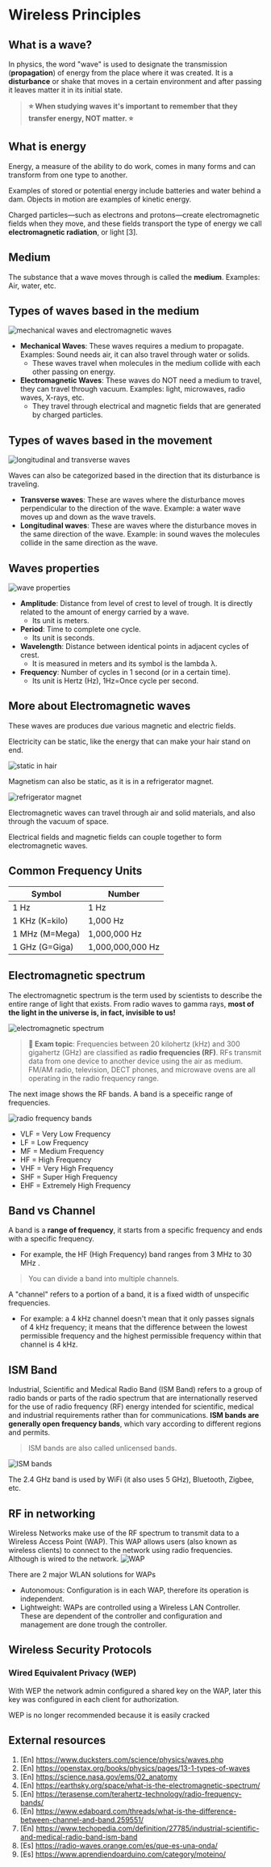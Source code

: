 # Wireless Principles

## What is a wave?

In physics, the word "wave" is used to designate the transmission (**propagation**) of energy from the place where it was created. It is a **disturbance** or shake that moves in a certain environment and after passing it leaves matter it in its initial state.

> **⭐ When studying waves it's important to remember that they transfer energy, NOT matter. ⭐**

## What is energy

Energy, a measure of the ability to do work, comes in many forms and can transform from one type to another.

Examples of stored or potential energy include batteries and water behind a dam. Objects in motion are examples of kinetic energy.

Charged particles—such as electrons and protons—create electromagnetic fields when they move, and these fields transport the type of energy we call **electromagnetic radiation**, or light [3].

## Medium

The substance that a wave moves through is called the **medium**. Examples: Air, water, etc.

## Types of waves based in the medium

![mechanical waves and electromagnetic waves](../img/mechanical_electromagnetic_waves.png)

- **Mechanical Waves**: These waves requires a medium to propagate. Examples: Sound needs air, it can also travel through water or solids.
    - These waves travel when molecules in the medium collide with each other passing on energy.
- **Electromagnetic Waves**: These waves do NOT need a medium to travel, they can travel through vacuum. Examples: light, microwaves, radio waves, X-rays, etc.
    - They travel through electrical and magnetic fields that are generated by charged particles.

## Types of waves based in the movement

![longitudinal and transverse waves](../img/longitudinal_transverse_waves.jpg)

Waves can also be categorized based in the direction that its disturbance is traveling.
- **Transverse waves**: These are waves where the disturbance moves perpendicular to the direction of the wave. Example: a water wave moves up and down as the wave travels.
- **Longitudinal waves**: These are waves where the disturbance moves in the same direction of the wave. Example: in sound waves the molecules collide in the same direction as the wave. 


## Waves properties

![wave properties](../img/wave_properties.png)

- **Amplitude**: Distance from level of crest to level of trough. It is directly related to the amount of energy carried by a wave.
    - Its unit is meters.
- **Period**: Time to complete one cycle.
    - Its unit is seconds.
- **Wavelength**: Distance between identical points in adjacent cycles of crest.
    - It is measured in meters and its symbol is the lambda λ.
- **Frequency**: Number of cycles in 1 second (or in a certain time).
    - Its unit is Hertz (Hz), 1Hz=Once cycle per second.

## More about Electromagnetic waves

These waves are produces due various magnetic and electric fields.

Electricity can be static, like the energy that can make your hair stand on end. 

![static in hair](../img/static_hair.png)

 Magnetism can also be static, as it is in a refrigerator magnet.

![refrigerator magnet](../img/magnets_refrigerator.png)

Electromagnetic waves can travel through air and solid materials, and also through the vacuum of space.

Electrical fields and magnetic fields can couple together to form electromagnetic waves.

## Common Frequency Units
|Symbol        |Number          |
|--------------|----------------|
|1 Hz          |1 Hz            |
|1 KHz (K=kilo)|1,000 Hz        |
|1 MHz (M=Mega)|1,000,000 Hz    |
|1 GHz (G=Giga)|1,000,000,000 Hz|

## Electromagnetic spectrum

 The electromagnetic spectrum is the term used by scientists to describe the entire range of light that exists. From radio waves to gamma rays, **most of the light in the universe is, in fact, invisible to us!**

![electromagnetic spectrum](../img/electromagnetic_spectrum.png)

> **📝 Exam topic**: Frequencies between 20 kilohertz (kHz) and 300 gigahertz (GHz) are classified as **radio frequencies (RF)**. RFs transmit data from one device to another device using the air as medium. FM/AM radio, television, DECT phones, and microwave ovens are all operating in the radio frequency range.

The next image shows the RF bands. A band is a speceific range of frequencies.

![radio frequency bands](../img/radio_frequency_bands.png)
- VLF = Very Low Frequency
- LF = Low Frequency
- MF = Medium Frequency
- HF = High Frequency
- VHF = Very High Frequency
- SHF = Super High Frequency
- EHF = Extremely High Frequency

## Band vs Channel

A band is a **range of frequency**, it starts from a specific frequency and ends with a specific frequency.

- For example, the HF (High Frequency) band ranges from 3 MHz to 30 MHz .

> You can divide a band into multiple channels.

 A "channel" refers to a portion of a band, it is a fixed width of unspecific frequencies.

 - For example:  a 4 kHz channel doesn't mean that it only passes signals of 4 kHz frequency; it means that the difference between the lowest permissible frequency and the highest permissible frequency within that channel is 4 kHz.

## ISM Band

Industrial, Scientific and Medical Radio Band (ISM Band) refers to a group of radio bands or parts of the radio spectrum that are internationally reserved for the use of radio frequency (RF) energy intended for scientific, medical and industrial requirements rather than for communications. **ISM bands are generally open frequency bands**, which vary according to different regions and permits. 

> ISM bands are also called unlicensed bands.

![ISM bands](../img/ism_bands.jpg)

The 2.4 GHz band is used by WiFi (it also uses 5 GHz), Bluetooth, Zigbee, etc.

## RF in networking

Wireless Networks make use of the RF spectrum to transmit data to a Wireless Access Point (WAP). This WAP allows users (also known as wireless clients) to connect to the network using radio frequencies. Although is wired to the network.
![WAP](../img/wap.jpg)

There are 2 major WLAN solutions for WAPs

- Autonomous: Configuration is in each WAP, therefore its operation is independent.
- Lightweight: WAPs are controlled using a Wireless LAN Controller. These are dependent of the controller and configuration and management are done trough the controller.

## Wireless Security Protocols

### Wired Equivalent Privacy (WEP)

With WEP the network admin configured a shared key on the WAP, later this key was configured in each client for authorization.

WEP is no longer recommended because it is easily cracked 

## External resources
1. [En] https://www.ducksters.com/science/physics/waves.php
2. [En] https://openstax.org/books/physics/pages/13-1-types-of-waves
3. [En] https://science.nasa.gov/ems/02_anatomy
4. [En] https://earthsky.org/space/what-is-the-electromagnetic-spectrum/
5. [En] https://terasense.com/terahertz-technology/radio-frequency-bands/
6. [En]  https://www.edaboard.com/threads/what-is-the-difference-between-channel-and-band.259551/
7. [En] https://www.techopedia.com/definition/27785/industrial-scientific-and-medical-radio-band-ism-band
8. [Es] https://radio-waves.orange.com/es/que-es-una-onda/
9. [Es] https://www.aprendiendoarduino.com/category/moteino/
